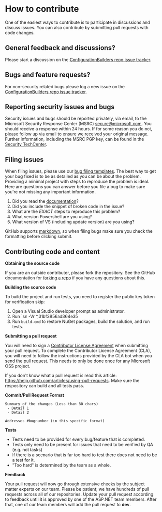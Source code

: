 # How to contribute

One of the easiest ways to contribute is to participate in discussions and discuss issues. You can also contribute by submitting pull requests with code changes.

## General feedback and discussions?
Please start a discussion on the [ConfigurationBuilders repo issue tracker](https://github.com/aspnet/MicrosoftConfigurationBuilders/issues).

## Bugs and feature requests?
For non-security related bugs please log a new issue on the [ConfigurationBuilders repo issue tracker](https://github.com/aspnet/MicrosoftConfigurationBuilders/issues).

## Reporting security issues and bugs
Security issues and bugs should be reported privately, via email, to the Microsoft Security Response Center (MSRC)  secure@microsoft.com. You should receive a response within 24 hours. If for some reason you do not, please follow up via email to ensure we received your original message. Further information, including the MSRC PGP key, can be found in the [Security TechCenter](https://technet.microsoft.com/en-us/security/ff852094.aspx).

## Filing issues
When filing issues, please use our [bug filing templates](https://github.com/aspnet/MicrosoftConfigurationBuilders/wiki/Functional-bug-template).
The best way to get your bug fixed is to be as detailed as you can be about the problem.
Providing a minimal project with steps to reproduce the problem is ideal.
Here are questions you can answer before you file a bug to make sure you're not missing any important information.

1. Did you read the [documentation](https://github.com/aspnet/MicrosoftConfigurationBuilders/wiki)?
2. Did you include the snippet of broken code in the issue?
3. What are the *EXACT* steps to reproduce this problem?
4. What version Powershell are you using?
5. What version of VS (including update version) are you using?

GitHub supports [markdown](https://help.github.com/articles/github-flavored-markdown/), so when filing bugs make sure you check the formatting before clicking submit.

## Contributing code and content

**Obtaining the source code**

If you are an outside contributer, please fork the repository. See the GitHub documentation for [forking a repo](https://help.github.com/articles/fork-a-repo/) if you have any questions about this. 

**Building the source code**

To build the project and run tests, you need to register the public key token for verification skip:

1. Open a Visual Studio developer prompt as administrator.
2. Run `sn -Vr *,31bf3856ad364e35
3. Run `build.cmd` to restore NuGet packages, build the solution, and run tests.

**Submitting a pull request**

You will need to sign a [Contributor License Agreement](https://cla.opensource.microsoft.com//) when submitting your pull request. To complete the Contributor License Agreement (CLA), you will need to follow the instructions provided by the CLA bot when you send the pull request. This needs to only be done once for any Microsoft OSS project.

If you don't know what a pull request is read this article: https://help.github.com/articles/using-pull-requests. Make sure the respository can build and all tests pass. 

**Commit/Pull Request Format**

```
Summary of the changes (Less than 80 chars)
 - Detail 1
 - Detail 2

Addresses #bugnumber (in this specific format)
```

**Tests**

-  Tests need to be provided for every bug/feature that is completed.
-  Tests only need to be present for issues that need to be verified by QA (e.g. not tasks)
-  If there is a scenario that is far too hard to test there does not need to be a test for it.
  - "Too hard" is determined by the team as a whole.

**Feedback**

Your pull request will now go through extensive checks by the subject matter experts on our team. Please be patient; we have hundreds of pull requests across all of our repositories. Update your pull request according to feedback until it is approved by one of the ASP.NET team members. After that, one of our team members will add the pull request to **dev**.